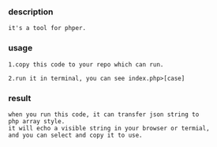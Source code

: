 ### description
```
it's a tool for phper.
```

### usage
```
1.copy this code to your repo which can run.

2.run it in terminal, you can see index.php>[case] 
```

### result
```
when you run this code, it can transfer json string to
php array style.
it will echo a visible string in your browser or termial,
and you can select and copy it to use.
```